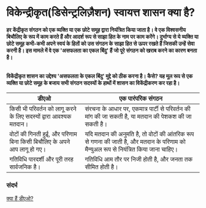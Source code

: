 # विकेन्द्रीकृत(डिसेन्ट्रलिज़ैशन) स्वायत्त शासन क्या है?

**हर केंद्रीकृत संगठन को एक व्यक्ति या एक छोटे समूह द्वारा नियंत्रित किया जाता है। वे एक विश्वसनीय बिचौलिए के रूप में काम करते हैं और आदर्श रूप से साझा हित के नाम पर काम करेंगे। दुर्भाग्य से ये व्यक्ति या छोटे समूह कभी-कभी अपने स्वयं के हितों को उस संगठन के साझा हित से ऊपर रखते हैं जिसकी उन्हें सेवा करनी है। इस मामले में वे एक 'असफलता का एकल बिंदु' हैं जो पूरे संगठन को खराब करने का कारण बनता है।**

\
**विकेंद्रीकृत शासन का उद्देश्य 'असफलता के एकल बिंदु' मुद्दे को ठीक करना है। कैसे? यह मूल रूप से एक व्यक्ति या छोटे समूह के बजाय सभी संगठन सदस्यों के हाथों में शासन का विकेंद्रीकरण कर रहा है।**&#x20;

| डीएओ                                                                   | एक पारंपरिक संगठन                                                                                                                   |
| ---------------------------------------------------------------------- | ----------------------------------------------------------------------------------------------------------------------------------- |
| किसी भी परिवर्तन को लागू करने के लिए सदस्यों द्वारा आवश्यक मतदान।      | संरचना के आधार पर, एकमात्र पार्टी से परिवर्तन की मांग की जा सकती है, या मतदान की पेशकश की जा सकती है।                               |
| वोटों की गिनती हुई, और परिणाम बिना किसी बिचौलिए के अपने आप लागू हो गए। | यदि मतदान की अनुमति है, तो वोटों की आंतरिक रूप से गणना की जाती है, और मतदान के परिणाम को मैन्युअल रूप से नियंत्रित किया जाना चाहिए। |
| गतिविधि पारदर्शी और पूरी तरह सार्वजनिक है।                             | गतिविधि आम तौर पर निजी होती है, और जनता तक सीमित होती है।                                                                           |

### **संदर्भ**

[क्या हैं डीएओ?](https://ethereum.org/en/dao/)
